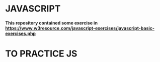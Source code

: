 # JAVASCRIPT

#### This repository contained some exercise in https://www.w3resource.com/javascript-exercises/javascript-basic-exercises.php

# TO PRACTICE JS
